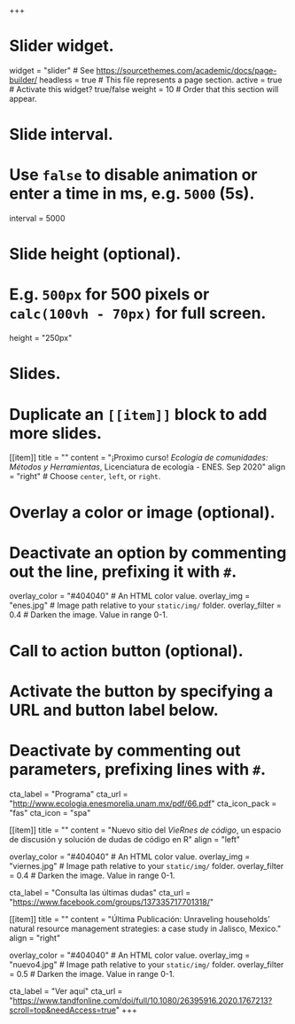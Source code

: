 +++
# Slider widget.
widget = "slider"  # See https://sourcethemes.com/academic/docs/page-builder/
headless = true  # This file represents a page section.
active = true  # Activate this widget? true/false
weight = 10  # Order that this section will appear.

# Slide interval.
# Use `false` to disable animation or enter a time in ms, e.g. `5000` (5s).
interval = 5000

# Slide height (optional).
# E.g. `500px` for 500 pixels or `calc(100vh - 70px)` for full screen.
height = "250px"

# Slides.
# Duplicate an `[[item]]` block to add more slides.
[[item]]
  title = ""
  content = "¡Proximo curso! *Ecología de comunidades: Métodos y Herramientas*, Licenciatura de ecología - ENES. Sep 2020"
  align = "right"  # Choose `center`, `left`, or `right`.

  # Overlay a color or image (optional).
  #   Deactivate an option by commenting out the line, prefixing it with `#`.
  overlay_color = "#404040"  # An HTML color value.
  overlay_img = "enes.jpg"  # Image path relative to your `static/img/` folder.
  overlay_filter = 0.4  # Darken the image. Value in range 0-1.

  # Call to action button (optional).
  #   Activate the button by specifying a URL and button label below.
  #   Deactivate by commenting out parameters, prefixing lines with `#`.
  cta_label = "Programa"
  cta_url = "http://www.ecologia.enesmorelia.unam.mx/pdf/66.pdf"
  cta_icon_pack = "fas"
  cta_icon = "spa"

[[item]]
  title = ""
  content = "Nuevo sitio del *VieRnes de código*, un espacio de discusión y solución de dudas de código en R"
  align = "left"

  overlay_color = "#404040"  # An HTML color value.
  overlay_img = "viernes.jpg"  # Image path relative to your `static/img/` folder.
  overlay_filter = 0.4  # Darken the image. Value in range 0-1.
  
  cta_label = "Consulta las últimas dudas"
  cta_url = "https://www.facebook.com/groups/137335717701318/"

[[item]]
  title = ""
  content = "Última Publicación: Unraveling households’ natural resource management strategies: a case study in Jalisco, Mexico."
  align = "right"

  overlay_color = "#404040"  # An HTML color value.
  overlay_img = "nuevo4.jpg"  # Image path relative to your `static/img/` folder.
  overlay_filter = 0.5  # Darken the image. Value in range 0-1.

  cta_label = "Ver aquí"
  cta_url = "https://www.tandfonline.com/doi/full/10.1080/26395916.2020.1767213?scroll=top&needAccess=true"
+++
